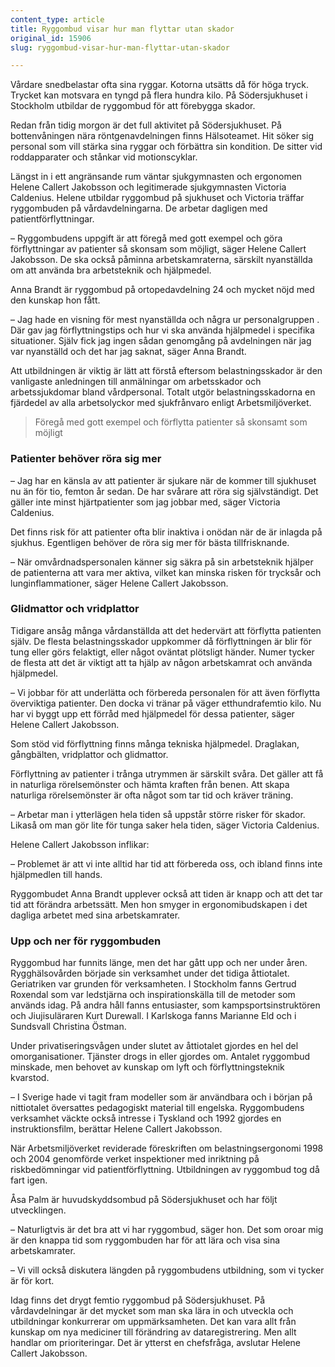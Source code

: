 ```yaml
---
content_type: article
title: Ryggombud visar hur man flyttar utan skador
original_id: 15906
slug: ryggombud-visar-hur-man-flyttar-utan-skador

---
```


Vårdare snedbelastar ofta sina ryggar. Kotorna utsätts då för höga tryck. Trycket kan motsvara en tyngd på flera hundra kilo. På Södersjukhuset i Stockholm utbildar de ryggombud för att förebygga skador.

Redan från tidig morgon är det full aktivitet på Södersjukhuset. På bottenvåningen nära röntgenavdelningen finns Hälsoteamet. Hit söker sig personal som vill stärka sina ryggar och förbättra sin kondition. De sitter vid roddapparater och stånkar vid motionscyklar.

Längst in i ett angränsande rum väntar sjukgymnasten och ergonomen Helene Callert Jakobsson och legitimerade sjukgymnasten Victoria Caldenius. Helene utbildar ryggombud på sjukhuset och Victoria träffar ryggombuden på vårdavdelningarna. De arbetar dagligen med patientförflyttningar.

– Ryggombudens uppgift är att föregå med gott exempel och göra förflyttningar av patienter så skonsam som möjligt, säger Helene Callert Jakobsson. De ska också påminna arbetskamraterna, särskilt nyanställda om att använda bra arbetsteknik och hjälpmedel.

Anna Brandt är ryggombud på ortopedavdelning 24 och mycket nöjd med den kunskap hon fått.

– Jag hade en visning för mest nyanställda och några ur personalgruppen . Där gav jag förflyttningstips och hur vi ska använda hjälpmedel i specifika situationer. Själv fick jag ingen sådan genomgång på avdelningen när jag var nyanställd och det har jag saknat, säger Anna Brandt.

Att utbildningen är viktig är lätt att förstå eftersom belastningsskador är den vanligaste anledningen till anmälningar om arbetsskador och arbetssjukdomar bland vårdpersonal. Totalt utgör belastningsskadorna en fjärdedel av alla arbetsolyckor med sjukfrånvaro enligt Arbetsmiljöverket.

> Föregå med gott exempel och förflytta patienter så skonsamt som möjligt

### Patienter behöver röra sig mer

– Jag har en känsla av att patienter är sjukare när de kommer till sjukhuset nu än för tio, femton år sedan. De har svårare att röra sig självständigt. Det gäller inte minst hjärtpatienter som jag jobbar med, säger Victoria Caldenius.

Det finns risk för att patienter ofta blir inaktiva i onödan när de är inlagda på sjukhus. Egentligen behöver de röra sig mer för bästa tillfrisknande.

– När omvårdnadspersonalen känner sig säkra på sin arbetsteknik hjälper de patienterna att vara mer aktiva, vilket kan minska risken för trycksår och lunginflammationer, säger Helene Callert Jakobsson.

### Glidmattor och vridplattor

Tidigare ansåg många vårdanställda att det hedervärt att förflytta patienten själv. De flesta belastningsskador uppkommer då förflyttningen är blir för tung eller görs felaktigt, eller något oväntat plötsligt händer. Numer tycker de flesta att det är viktigt att ta hjälp av någon arbetskamrat och använda hjälpmedel.

– Vi jobbar för att underlätta och förbereda personalen för att även förflytta överviktiga patienter. Den docka vi tränar på väger etthundrafemtio kilo. Nu har vi byggt upp ett förråd med hjälpmedel för dessa patienter, säger Helene Callert Jakobsson.

Som stöd vid förflyttning finns många tekniska hjälpmedel. Draglakan, gångbälten, vridplattor och glidmattor.

Förflyttning av patienter i trånga utrymmen är särskilt svåra. Det gäller att få in naturliga rörelsemönster och hämta kraften från benen. Att skapa naturliga rörelsemönster är ofta något som tar tid och kräver träning.

– Arbetar man i ytterlägen hela tiden så uppstår större risker för skador. Likaså om man gör lite för tunga saker hela tiden, säger Victoria Caldenius.

Helene Callert Jakobsson inflikar:

– Problemet är att vi inte alltid har tid att förbereda oss, och ibland finns inte hjälpmedlen till hands.

Ryggombudet Anna Brandt upplever också att tiden är knapp och att det tar tid att förändra arbetssätt. Men hon smyger in ergonomibudskapen i det dagliga arbetet med sina arbetskamrater.

### Upp och ner för ryggombuden

Ryggombud har funnits länge, men det har gått upp och ner under åren. Rygghälsovården började sin verksamhet under det tidiga åttiotalet. Geriatriken var grunden för verksamheten. I Stockholm fanns Gertrud Roxendal som var ledstjärna och inspirationskälla till de metoder som används idag. På andra håll fanns entusiaster, som kampsportsinstruktören och Jiujisuläraren Kurt Durewall. I Karlskoga fanns Marianne Eld och i Sundsvall Christina Östman.

Under privatiseringsvågen under slutet av åttiotalet gjordes en hel del omorganisationer. Tjänster drogs in eller gjordes om. Antalet ryggombud minskade, men behovet av kunskap om lyft och förflyttningsteknik kvarstod.

– I Sverige hade vi tagit fram modeller som är användbara och i början på nittiotalet översattes pedagogiskt material till engelska. Ryggombudens verksamhet väckte också intresse i Tyskland och 1992 gjordes en instruktionsfilm, berättar Helene Callert Jakobsson.

När Arbetsmiljöverket reviderade föreskriften om belastningsergonomi 1998 och 2004 genomförde verket inspektioner med inriktning på riskbedömningar vid patientförflyttning. Utbildningen av ryggombud tog då fart igen.

Åsa Palm är huvudskyddsombud på Södersjukhuset och har följt utvecklingen.

– Naturligtvis är det bra att vi har ryggombud, säger hon. Det som oroar mig är den knappa tid som ryggombuden har för att lära och visa sina arbetskamrater.

– Vi vill också diskutera längden på ryggombudens utbildning, som vi tycker är för kort.

Idag finns det drygt femtio ryggombud på Södersjukhuset. På vårdavdelningar är det mycket som man ska lära in och utveckla och utbildningar konkurrerar om uppmärksamheten. Det kan vara allt från kunskap om nya mediciner till förändring av dataregistrering. Men allt handlar om prioriteringar. Det är ytterst en chefsfråga, avslutar Helene Callert Jakobsson.

